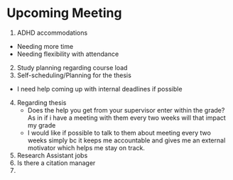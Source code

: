 # Upcoming Meeting
1. ADHD accommodations 
+ Needing more time 
+ Needing flexibility with attendance
2. Study planning regarding course load 
3. Self-scheduling/Planning for the thesis
+ I need help coming up with internal deadlines if possible 
4. Regarding thesis 
	* Does the help you get from your supervisor enter within the grade? As in if i have a meeting with them every two weeks will that impact my grade
	* I would like if possible to talk to them about meeting every two weeks simply bc it keeps me accountable and gives me an external motivator which helps me stay on track. 
5. Research Assistant jobs
6. Is there a citation manager 
7. 